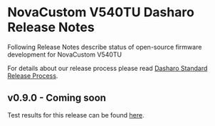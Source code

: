 # NovaCustom V540TU Dasharo Release Notes

Following Release Notes describe status of open-source firmware development for
NovaCustom V540TU

For details about our release process please read
[Dasharo Standard Release Process](../../dev-proc/standard-release-process.md).

## v0.9.0 - Coming soon

Test results for this release can be found
[here](https://github.com/Dasharo/osfv-results/tree/main/boards/NovaCustom/V54x_MTL/results.csv).
